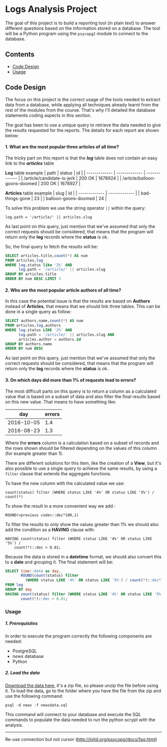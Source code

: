 # Logs Analysis Project

The goal of this project is to build a reporting tool (in plain text) to answer different questions based on the information stored on a database. The tool will be a Python program using the `psycopg2` module to connect to the database.

## Contents

- [Code Design](#code-design) 
- [Usage](#usage)

## Code Design

The focus on this project is the correct usage of the tools needed to extract data from a database, while applying all techniques already learnt from the rest of the modules from the course. That's why I'll detailed the database statements coding aspects in this section.

The goal has been to use a unique query to retrieve the data needed to give the results requested for the reports. The details for each report are shown below:

#### 1. What are the most popular three articles of all time?
The tricky part on this report is that the ***log*** table does not contain an easy link to the ***articles*** table

**Log** table example
| path | status | id |
| ------------- | ------------- | ------------- |
| /article/candidate-is-jerk | 200 OK | 1678924 |
| /article/balloon-goons-doomed | 200 OK | 1678927 |


**Articles** table example
| slug | id |
| ------------- | ------------- |
| bad-things-gone | 23 |
| balloon-goons-doomed | 24 |

To solve this problem we use the string operator `||` within the query:

`log.path = '/article/' || articles.slug` 

As last point on this query, just mention that we've assumed that only the correct requests should be considered, that means that the program will return only the **log** records where the **status** is ok.

So, the final query to fetch the results will be:

```SQL
SELECT articles.title,count(*) AS num
FROM articles,log
WHERE log.status like '2%' AND
      log.path = '/article/' || articles.slug
GROUP BY articles.title
ORDER BY num DESC LIMIT 3
``` 

#### 2. Who are the most popular article authors of all time?
In this case the potential issue is that the results are based on **Authors** instead of **Articles**, that means that we should link three tables. This can be done in a single query as follow:

```SQL
SELECT authors.name,count(*) AS num
FROM articles,log,authors
WHERE log.status LIKE '2%' AND
      log.path = '/article/' || articles.slug AND
      articles.author = authors.id
GROUP BY authors.name
ORDER BY num DESC
```

As last point on this query, just mention that we've assumed that only the correct requests should be considered, that means that the program will return only the **log** records where the **status** is ok.

#### 3. On which days did more than 1% of requests lead to errors?
The most difficult parts on this query is to return a column as a calculated value that is based on a subset of data and also filter the final results based on this new value. That means to have something like:

| day | errors |
| ------------- | ------------- |
| 2016-10-05 | 1.4 |
| 2016-08-23 | 1.3 |

Where the **errors** column is a calculation based on a subset of records and the rows shown should be filtered depending on the values of this column (for example greater than 1).

There are different solutions for this item, like the creation of a **View**, but it's also possible to use a single query to achieve the same results, by using a `filter` clause that extends the aggregate functions.

To have the new column with the calculated value we use:
```
count(status) filter (WHERE status LIKE '4%' OR status LIKE '5%') / count(*)
```
To show the result in a more convenient way we add :
```
ROUND(<previous code>::dec*100,1) 
```
To filter the results to only show the values greater than 1% we should also add the condition as a **HAVING** clause with:
```
HAVING count(status) filter (WHERE status LIKE '4%' OR status LIKE '5%') / 
    count(*)::dec > 0.01;
```
Because the data is stored in a **datetime** format, we should also convert this to a **date** and grouping it. The final statement will be:
```SQL
SELECT time::date as day, 
       ROUND(count(status) filter
         (WHERE status LIKE '4%' OR status LIKE '5%') / count(*)::dec*100,1)
FROM log
GROUP BY day
HAVING count(status) filter (WHERE status LIKE '4%' OR status LIKE '5%') / 
       count(*)::dec > 0.01;
```

### Usage

##### 1. Prerequisites

In order to execute the program correctly the following components are needed:
- PostgreSQL
- *news* database
- Python

##### 2. Load the data

[Download the data here](https://www.dropbox.com/s/rhsf1vj1tsr2to8/newsdata.zip?dl=0), it's a zip file, so please unzip the file before using it.
To load the data, go to the folder where you have the file from the zip and use the following command:

`psql -d news -f newsdata.sql` 

This command will connect to your database and execute the SQL commands to populate the data needed to run the python scrypt with the analysis.


-----


Re-use connection but not cursor (http://initd.org/psycopg/docs/faq.html)